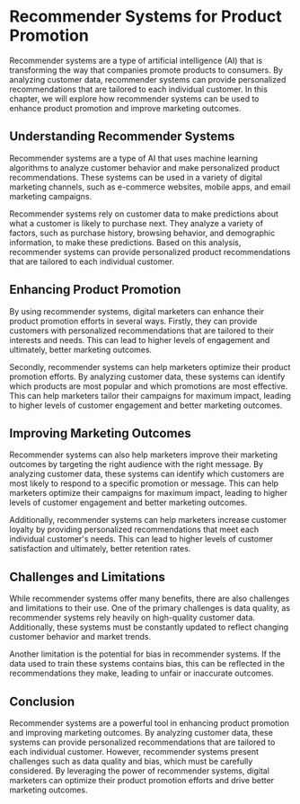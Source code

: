 Recommender Systems for Product Promotion
==============================================================================

Recommender systems are a type of artificial intelligence (AI) that is transforming the way that companies promote products to consumers. By analyzing customer data, recommender systems can provide personalized recommendations that are tailored to each individual customer. In this chapter, we will explore how recommender systems can be used to enhance product promotion and improve marketing outcomes.

Understanding Recommender Systems
---------------------------------

Recommender systems are a type of AI that uses machine learning algorithms to analyze customer behavior and make personalized product recommendations. These systems can be used in a variety of digital marketing channels, such as e-commerce websites, mobile apps, and email marketing campaigns.

Recommender systems rely on customer data to make predictions about what a customer is likely to purchase next. They analyze a variety of factors, such as purchase history, browsing behavior, and demographic information, to make these predictions. Based on this analysis, recommender systems can provide personalized product recommendations that are tailored to each individual customer.

Enhancing Product Promotion
---------------------------

By using recommender systems, digital marketers can enhance their product promotion efforts in several ways. Firstly, they can provide customers with personalized recommendations that are tailored to their interests and needs. This can lead to higher levels of engagement and ultimately, better marketing outcomes.

Secondly, recommender systems can help marketers optimize their product promotion efforts. By analyzing customer data, these systems can identify which products are most popular and which promotions are most effective. This can help marketers tailor their campaigns for maximum impact, leading to higher levels of customer engagement and better marketing outcomes.

Improving Marketing Outcomes
----------------------------

Recommender systems can also help marketers improve their marketing outcomes by targeting the right audience with the right message. By analyzing customer data, these systems can identify which customers are most likely to respond to a specific promotion or message. This can help marketers optimize their campaigns for maximum impact, leading to higher levels of customer engagement and better marketing outcomes.

Additionally, recommender systems can help marketers increase customer loyalty by providing personalized recommendations that meet each individual customer's needs. This can lead to higher levels of customer satisfaction and ultimately, better retention rates.

Challenges and Limitations
--------------------------

While recommender systems offer many benefits, there are also challenges and limitations to their use. One of the primary challenges is data quality, as recommender systems rely heavily on high-quality customer data. Additionally, these systems must be constantly updated to reflect changing customer behavior and market trends.

Another limitation is the potential for bias in recommender systems. If the data used to train these systems contains bias, this can be reflected in the recommendations they make, leading to unfair or inaccurate outcomes.

Conclusion
----------

Recommender systems are a powerful tool in enhancing product promotion and improving marketing outcomes. By analyzing customer data, these systems can provide personalized recommendations that are tailored to each individual customer. However, recommender systems present challenges such as data quality and bias, which must be carefully considered. By leveraging the power of recommender systems, digital marketers can optimize their product promotion efforts and drive better marketing outcomes.
